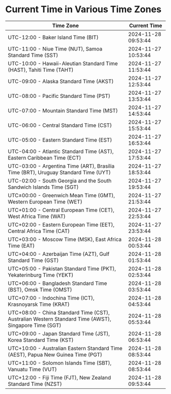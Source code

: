 # Current Time in Various Time Zones

| Time Zone | Current Time |
|-----------|--------------|
| UTC-12:00 - Baker Island Time (BIT) | 2024-11-28 09:53:44 |
| UTC-11:00 - Niue Time (NUT), Samoa Standard Time (SST) | 2024-11-27 10:53:44 |
| UTC-10:00 - Hawaii-Aleutian Standard Time (HAST), Tahiti Time (TAHT) | 2024-11-27 11:53:44 |
| UTC-09:00 - Alaska Standard Time (AKST) | 2024-11-27 12:53:44 |
| UTC-08:00 - Pacific Standard Time (PST) | 2024-11-27 13:53:44 |
| UTC-07:00 - Mountain Standard Time (MST) | 2024-11-27 14:53:44 |
| UTC-06:00 - Central Standard Time (CST) | 2024-11-27 15:53:44 |
| UTC-05:00 - Eastern Standard Time (EST) | 2024-11-27 16:53:44 |
| UTC-04:00 - Atlantic Standard Time (AST), Eastern Caribbean Time (ECT) | 2024-11-27 17:53:44 |
| UTC-03:00 - Argentina Time (ART), Brasília Time (BRT), Uruguay Standard Time (UYT) | 2024-11-27 18:53:44 |
| UTC-02:00 - South Georgia and the South Sandwich Islands Time (SGT) | 2024-11-27 19:53:44 |
| UTC±00:00 - Greenwich Mean Time (GMT), Western European Time (WET) | 2024-11-27 21:53:44 |
| UTC+01:00 - Central European Time (CET), West Africa Time (WAT) | 2024-11-27 22:53:44 |
| UTC+02:00 - Eastern European Time (EET), Central Africa Time (CAT) | 2024-11-27 23:53:44 |
| UTC+03:00 - Moscow Time (MSK), East Africa Time (EAT) | 2024-11-28 00:53:44 |
| UTC+04:00 - Azerbaijan Time (AZT), Gulf Standard Time (GST) | 2024-11-28 01:53:44 |
| UTC+05:00 - Pakistan Standard Time (PKT), Yekaterinburg Time (YEKT) | 2024-11-28 02:53:44 |
| UTC+06:00 - Bangladesh Standard Time (BST), Omsk Time (OMST) | 2024-11-28 03:53:44 |
| UTC+07:00 - Indochina Time (ICT), Krasnoyarsk Time (KRAT) | 2024-11-28 04:53:44 |
| UTC+08:00 - China Standard Time (CST), Australian Western Standard Time (AWST), Singapore Time (SGT) | 2024-11-28 05:53:44 |
| UTC+09:00 - Japan Standard Time (JST), Korea Standard Time (KST) | 2024-11-28 06:53:44 |
| UTC+10:00 - Australian Eastern Standard Time (AEST), Papua New Guinea Time (PGT) | 2024-11-28 08:53:44 |
| UTC+11:00 - Solomon Islands Time (SBT), Vanuatu Time (VUT) | 2024-11-28 08:53:44 |
| UTC+12:00 - Fiji Time (FJT), New Zealand Standard Time (NZST) | 2024-11-28 09:53:44 |
